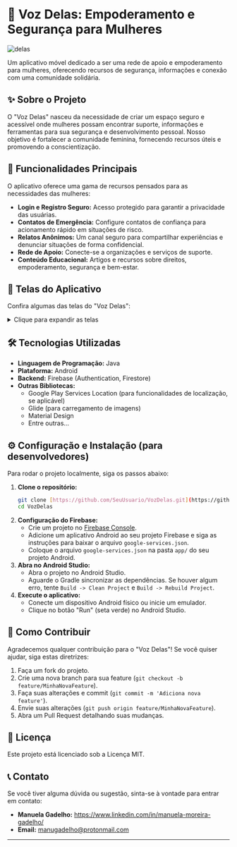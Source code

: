 # 🩷 Voz Delas: Empoderamento e Segurança para Mulheres

![delas](https://github.com/user-attachments/assets/6d6f0190-c2da-4897-90d5-46f664beca5e)

Um aplicativo móvel dedicado a ser uma rede de apoio e empoderamento para mulheres, oferecendo recursos de segurança, informações e conexão com uma comunidade solidária.

## ✨ Sobre o Projeto

O "Voz Delas" nasceu da necessidade de criar um espaço seguro e acessível onde mulheres possam encontrar suporte, informações e ferramentas para sua segurança e desenvolvimento pessoal. Nosso objetivo é fortalecer a comunidade feminina, fornecendo recursos úteis e promovendo a conscientização.

## 🚀 Funcionalidades Principais

O aplicativo oferece uma gama de recursos pensados para as necessidades das mulheres:

* **Login e Registro Seguro:** Acesso protegido para garantir a privacidade das usuárias.
* **Contatos de Emergência:** Configure contatos de confiança para acionamento rápido em situações de risco.
* **Relatos Anônimos:** Um canal seguro para compartilhar experiências e denunciar situações de forma confidencial.
* **Rede de Apoio:** Conecte-se a organizações e serviços de suporte.
* **Conteúdo Educacional:** Artigos e recursos sobre direitos, empoderamento, segurança e bem-estar.

## 📱 Telas do Aplicativo

Confira algumas das telas do "Voz Delas":

<details>
  <summary>Clique para expandir as telas</summary>

| Tela de Login | Tela Principal |
|---------------|----------------|
| ![Tela de Login](https://github.com/user-attachments/assets/47dca273-2b3e-4268-ad26-f00ff66861f4) | ![Tela Principal](https://github.com/user-attachments/assets/2283f445-a87b-423b-945c-c686437ea8a4) |

| Contatos de Emergência | Relato Anônimo |
|------------------------|----------------|
| ![Contatos de Emergência](https://github.com/user-attachments/assets/8536bc2c-9b81-4adf-be10-e19461c8b99a) | ![Relato Anônimo](https://github.com/user-attachments/assets/3980f938-79d8-44d9-aaf1-49a0c36c2b9c) |

| Rede de Apoio | Conteúdo Educacional (Lista) |
|---------------|------------------------------|
| ![Rede de Apoio](https://github.com/user-attachments/assets/5d7c780a-7ce3-4202-a06a-31b57904eed6) | ![Conteúdo Educacional Lista](https://github.com/user-attachments/assets/5fb91661-d752-4c46-899e-13d9337ccd5b) |

| Detalhe do Conteúdo Educacional | Oportunidades de Empoderamento |
|---------------------------------|--------------------------------|
| ![Detalhe do Conteúdo](https://github.com/user-attachments/assets/e38914a1-29ba-427d-bc6e-48e7db464225) | _Imagem não informada_ |

</details>


## 🛠️ Tecnologias Utilizadas

* **Linguagem de Programação:** Java
* **Plataforma:** Android
* **Backend:** Firebase (Authentication, Firestore)
* **Outras Bibliotecas:**
    * Google Play Services Location (para funcionalidades de localização, se aplicável)
    * Glide (para carregamento de imagens)
    * Material Design
    * Entre outras...

## ⚙️ Configuração e Instalação (para desenvolvedores)

Para rodar o projeto localmente, siga os passos abaixo:

1.  **Clone o repositório:**
    ```bash
    git clone [https://github.com/SeuUsuario/VozDelas.git](https://github.com/SeuUsuario/VozDelas.git)
    cd VozDelas
    ```
2.  **Configuração do Firebase:**
    * Crie um projeto no [Firebase Console](https://console.firebase.google.com/).
    * Adicione um aplicativo Android ao seu projeto Firebase e siga as instruções para baixar o arquivo `google-services.json`.
    * Coloque o arquivo `google-services.json` na pasta `app/` do seu projeto Android.
3.  **Abra no Android Studio:**
    * Abra o projeto no Android Studio.
    * Aguarde o Gradle sincronizar as dependências. Se houver algum erro, tente `Build -> Clean Project` e `Build -> Rebuild Project`.
4.  **Execute o aplicativo:**
    * Conecte um dispositivo Android físico ou inicie um emulador.
    * Clique no botão "Run" (seta verde) no Android Studio.

## 🤝 Como Contribuir

Agradecemos qualquer contribuição para o "Voz Delas"! Se você quiser ajudar, siga estas diretrizes:

1.  Faça um fork do projeto.
2.  Crie uma nova branch para sua feature (`git checkout -b feature/MinhaNovaFeature`).
3.  Faça suas alterações e commit (`git commit -m 'Adiciona nova feature'`).
4.  Envie suas alterações (`git push origin feature/MinhaNovaFeature`).
5.  Abra um Pull Request detalhando suas mudanças.

## 📄 Licença

Este projeto está licenciado sob a Licença MIT. 

## 📞 Contato

Se você tiver alguma dúvida ou sugestão, sinta-se à vontade para entrar em contato:

* **Manuela Gadelho:** https://www.linkedin.com/in/manuela-moreira-gadelho/
* **Email:** manugadelho@protonmail.com

---
